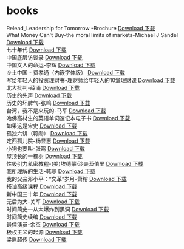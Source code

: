 # books
Relead_Leadership for Tomorrow -Brochure  [Download 下载]()<br>
What Money Can't Buy-the moral limits of markets-Michael J Sandel [Download 下载]()<br>
七十年代 [Download 下载]()<br>
中国底层访谈录 [Download 下载]()<br>
中国文人的命运-李辉 [Download 下载]()<br>
乡土中国 - 费孝通（内嵌字体版） [Download 下载]()<br>
写给年轻人的投资理财书-理财师给年轻人的10堂理财课 [Download 下载]()<br>
北大批判-薛涌 [Download 下载]()<br>
历史的先声 [Download 下载]()<br>
历史的坏脾气-张鸣 [Download 下载]()<br>
台湾，我不是来玩的-马军 [Download 下载]()<br>
哈佛高材生的英语单词速记本电子书 [Download 下载]()<br>
如果这是宋史 [Download 下载]()<br>
孤独六讲（蒋勋） [Download 下载]()<br>
定西孤儿院-杨显惠 [Download 下载]()<br>
小狗也要叫-张鸣 [Download 下载]()<br>
屋顶长的一棵树 [Download 下载]()<br>
性吸引力私密教程-(美)埃德蒙·沙夫茨伯里 [Download 下载]()<br>
我所理解的生活-韩寒 [Download 下载]()<br>
我的父亲邓小平：“文革”岁月-萧榕 [Download 下载]()<br>
搭讪高级课程 [Download 下载]()<br>
新中国三十年 [Download 下载]()<br>
无后为大-关军 [Download 下载]()<br>
时间简史—从大爆炸到黑洞 [Download 下载]()<br>
时间简史续编 [Download 下载]()<br>
最佳演员-余杰 [Download 下载]()<br>
极权主义的起源 [Download 下载]()<br>
梁启超传 [Download 下载]()<br>
